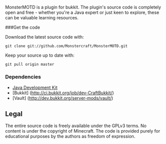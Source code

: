 MonsterMOTD is a plugin for bukkit. The plugin's source code is completely open and free - whether you're a Java expert or just keen to explore, these can be valuable learning resources. 

###Get the code

Download the latest source code with:

    git clone git://github.com/Monstercraft/MonsterMOTD.git
	
Keep your source up to date with:

    git pull origin master


### Dependencies

 * [Java Development Kit](http://www.oracle.com/technetwork/java/javase/downloads/)
 * [Bukkit] (http://ci.bukkit.org/job/dev-CraftBukkit/)
 * [Vault] (http://dev.bukkit.org/server-mods/vault/)


## Legal 

The entire source code is freely available under the GPLv3 terms. No content is under the copyright of Minecraft. The code is provided purely for educational purposes by the authors as freedom of expression.
